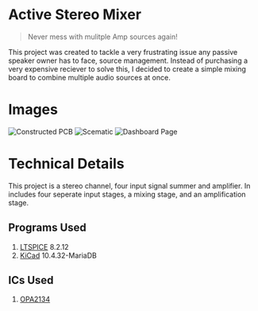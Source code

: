 # Active Stereo Mixer

> Never mess with mulitple Amp sources again!

This project was created to tackle a very frustrating issue any passive speaker owner has to face, source management.
Instead of purchasing a very expensive reciever to solve this, I decided to create a simple mixing board to combine multiple audio sources at once.

# Images

![Constructed PCB](images/board.png)
![Scematic](images/schematics.png)
![Dashboard Page](images/dashboard.png)

# Technical Details

This project is a stereo channel, four input signal summer and amplifier. In includes four seperate input stages, a mixing stage, and an amplification stage.

## Programs Used

1. [LTSPICE](https://www.analog.com/en/resources/design-tools-and-calculators/ltspice-simulator.html) 8.2.12
2. [KiCad](https://www.kicad.org/) 10.4.32-MariaDB

## ICs Used

1. [OPA2134](https://www.ti.com/product/OPA2134)
